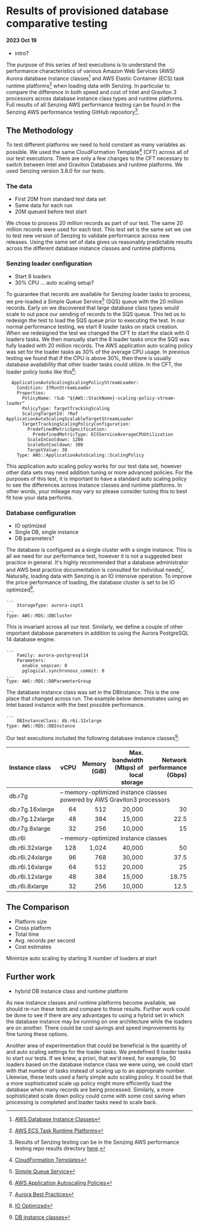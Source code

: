 # Results of provisioned database comparative testing
#### 2023 Oct 19

- intro?

The purpose of this series of test executions is to understand the performance characteristics of various Amazon Web Services (AWS) Aurora database instance classes[^1] and AWS Elastic Container (ECS) task runtime platforms[^2] when loading data with Senzing.  In particular to compare the difference in both speed and cost of Intel and Graviton 3 processors across database instance class types and runtime platforms. Full results of all Senzing AWS performance testing can be found in the Senzing AWS performance testing GitHub repository[^3].

## The Methodology


To test different platforms we need to hold constant as many variables as possible. We used the same CloudFormation Template[^4] (CFT) across all of our test executions.  There are only a few changes to the CFT necessary to switch between Intel and Graviton Databases and runtime platforms. We used Senzing version 3.8.0 for our tests.

### The data
- First 20M from standard test data set
- Same data for each run
- 20M queued before test start

We chose to process 20 million records as part of our test.  The same 20 million records were used for each test.  This test set is the same set we use to test new version of Senzing to validate performance across new releases.  Using the same set of data gives us reasonably predictable results across the different database instance classes and runtime platforms.

### Senzing loader configuration
- Start 8 loaders
- 30% CPU … auto scaling setup?

To guarantee that records are available for Senzing loader tasks to process, we pre-loaded a Simple Queue Service[^5] (SQS) queue with the 20 million records.  Early on we discovered that large database class types would scale to out pace our sending of records to the SQS queue. This led us to redesign the test to load the SQS queue prior to executing the test. In our normal performance testing, we start 8 loader tasks on stack creation.  When we redesigned the test we changed the CFT to start the stack with 0 loaders tasks. We then manually start the 8 loader tasks once the SQS was fully loaded with 20 million records.  The AWS application auto scaling policy was set for the loader tasks as 30% of the average CPU usage. In previous testing we found that if the CPU is above 30%, then there is usually database availability that other loader tasks could utilize. In the CFT, the loader policy looks like this[^6]:

```
  ApplicationAutoScalingScalingPolicyStreamLoader:
    Condition: IfRunStreamLoader
    Properties:
      PolicyName: !Sub "${AWS::StackName}-scaling-policy-stream-loader"
      PolicyType: TargetTrackingScaling
      ScalingTargetId: !Ref ApplicationAutoScalingScalableTargetStreamLoader
      TargetTrackingScalingPolicyConfiguration:
        PredefinedMetricSpecification:
          PredefinedMetricType: ECSServiceAverageCPUUtilization
        ScaleInCooldown: 1200
        ScaleOutCooldown: 300
        TargetValue: 30
    Type: AWS::ApplicationAutoScaling::ScalingPolicy
```

This application auto scaling policy works for our test data set, however other data sets may need addition tuning or more advanced policies.  For the purposes of this test, it is important to have a standard auto scaling policy to see the differences across instance classes and runtime platforms.  In other words, your mileage may vary so please consider tuning this to best fit how your data performs.

### Database configuration
- IO optimized
- Single DB, single instance
- DB parameters?

The database is configured as a single cluster with a single instance.  This is all we need for our performance test, however it is not a suggested best practice in general.  It's highly recommended that a database administrator and AWS best practice documentation is consulted for individual needs[^7].  Naturally, loading data with Senzing is an IO intensive operation.  To improve the price performance of loading, the database cluster is set to be IO optimized[^8].

```
...
    StorageType: aurora-iopt1
...
Type: AWS::RDS::DBCluster
```

This is invariant across all our test.  Similarly, we define a couple of other important database parameters in addition to using the Aurora PostgreSQL 14 database engine.

```
...
    Family: aurora-postgresql14
    Parameters:
      enable_seqscan: 0
      pglogical.synchronous_commit: 0
...
Type: AWS::RDS::DBParameterGroup
```

The database instance class was set in the DBInstance.  This is the one place that changed across run.  The example below demonstrates using an Intel based instance with the best possible performance.

```
...
    DBInstanceClass: db.r6i.32xlarge
Type: AWS::RDS::DBInstance
```

Our test executions included the following database instance classes[^9]:

| Instance class | vCPU | Memory (GiB) | Max. bandwidth (Mbps) of local storage | Network performance (Gbps) |
| :------------- | ---: | -----------: | -------------------------------------: | -------------------------: |
| db.r7g <td colspan="4">– memory-optimized instance classes powered by AWS Graviton3 processors</td>
| db.r7g.16xlarge | 64 | 512 | 20,000 | 30 |
| db.r7g.12xlarge | 48 | 384 | 15,000 | 22.5 |
| db.r7g.8xlarge | 32 | 256 | 10,000 | 15 |
| db.r6i <td colspan="4">– memory-optimized instance classes</td>
| db.r6i.32xlarge	| 128 | 1,024 |	40,000 | 50 |
| db.r6i.24xlarge	| 96 | 768	| 30,000 | 37.5 |
| db.r6i.16xlarge	| 64 | 512	| 20,000 | 25 |
| db.r6i.12xlarge	| 48 | 384	| 15,000 | 18.75 |
| db.r6i.8xlarge	| 32 | 256	| 10,000 | 12.5 |

## The Comparison

- Platform size
- Cross platform
- Total time
- Avg. records per second
- Cost estimates

Minimize auto scaling by starting X number of loaders at start

## Further work

- hybrid DB instance class and runtime platform

As new instance classes and runtime platforms become available, we should re-run these tests and compare to these results.  Further work could be done to see if there are any advantages to using a hybrid set in which the database instance may be running on one architecture while the loaders are on another.  There could be cost savings and speed improvements by fine tuning these options.

Another area of experimentation that could be beneficial is the quantity of and auto scaling settings for the loader tasks. We predefined 8 loader tasks to start our tests.  If we knew, a priori, that we'd need, for example, 50 loaders based on the database instance class we were using, we could start with that number of tasks instead of scaling up to an appropriate number. Likewise, these tests used a fairly simple auto scaling policy.  It could be that a more sophisticated scale up policy might more efficiently load the database when many records are being processed.  Similarly, a more sophisticated scale down policy could come with some cost saving when processing is completed and loader tasks need to scale back.


[^1]: [AWS Database Instance Classes](https://docs.aws.amazon.com/AmazonRDS/latest/AuroraUserGuide/Concepts.DBInstanceClass.html)
[^2]: [AWS ECS Task Runtime Platforms](https://docs.aws.amazon.com/AmazonECS/latest/developerguide/task_definition_parameters.html#runtime-platform)
[^3]: Results of Senzing testing can be in the Senzing AWS performance testing repo results directory [here](https://github.com/Senzing/aws-cloudformation-performance-testing/tree/main/results).
[^4]: [CloudFormation Templates](https://aws.amazon.com/cloudformation/resources/templates/)
[^5]: [Simple Queue Service](https://aws.amazon.com/sqs/)
[^6]: [AWS Application Autoscaling Policies](https://docs.aws.amazon.com/AWSCloudFormation/latest/UserGuide/aws-resource-applicationautoscaling-scalingpolicy.html)
[^7]: [Aurora Best Practices](https://docs.aws.amazon.com/AmazonRDS/latest/AuroraUserGuide/Aurora.BestPractices.html)
[^8]: [IO Optimized](https://press.aboutamazon.com/2023/5/aws-announces-amazon-aurora-i-o-optimized)
[^9]: [DB instance classes](https://docs.aws.amazon.com/AmazonRDS/latest/AuroraUserGuide/Concepts.DBInstanceClass.html#Concepts.DBInstanceClass.Summary)